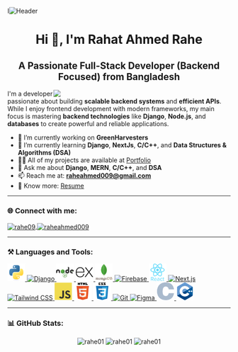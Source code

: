 I![Header](https://i.ibb.co/ZcS1rGM/github-header-image.png)

<h1 align="center">Hi 👋, I'm Rahat Ahmed Rahe</h1>
<h2 align="center">A Passionate Full-Stack Developer (Backend Focused) from Bangladesh</h2>

<img align='right' width='400' src="https://media.giphy.com/media/L8K62iTDkzGX6/giphy.gif">

<p align="left">
  I'm a developer passionate about building <b>scalable backend systems</b> and <b>efficient APIs</b>.  
  While I enjoy frontend development with modern frameworks, my main focus is mastering <b>backend technologies</b> like <b>Django</b>, <b>Node.js</b>, and <b>databases</b> to create powerful and reliable applications.
</p>

- 🔭 I’m currently working on **GreenHarvesters**
- 🌱 I’m currently learning **Django**, **NextJs**, **C/C++**, and **Data Structures & Algorithms (DSA)**
- 👨‍💻 All of my projects are available at [Portfolio](https://moonlit-gingersnap-a4ec44.netlify.app/)
- 💬 Ask me about **Django**, **MERN**, **C/C++**, and **DSA**
- 📫 Reach me at: **raheahmed009@gmail.com**
- 📄 Know more: [Resume](https://drive.google.com/file/d/1WHpnJjmBoDUrQo5icsIB92rlHRDWStJg/view?usp=drive_link)

---

<h3 align="left">🌐 Connect with me:</h3>
<p align="left">
  <a href="https://app.daily.dev/rahe09" target="blank">
    <img align="center" src="https://raw.githubusercontent.com/rahuldkjain/github-profile-readme-generator/master/src/images/icons/Social/devto.svg" alt="rahe09" height="30" width="40" />
  </a>
  <a href="https://linkedin.com/in/raheahmed009" target="blank">
    <img align="center" src="https://raw.githubusercontent.com/rahuldkjain/github-profile-readme-generator/master/src/images/icons/Social/linked-in-alt.svg" alt="raheahmed009" height="30" width="40" />
  </a>
</p>

---

<h3 align="left">⚒️ Languages and Tools:</h3>
<p align="left">
  <!-- Backend & Databases -->
  <a href="https://www.python.org" target="_blank" rel="noreferrer">
    <img src="https://raw.githubusercontent.com/devicons/devicon/master/icons/python/python-original.svg" alt="Python" width="40" height="40"/> 
  </a>
  <a href="https://www.djangoproject.com/" target="_blank" rel="noreferrer">
    <img src="https://cdn.worldvectorlogo.com/logos/django.svg" alt="Django" width="40" height="40"/> 
  </a>
  <a href="https://nodejs.org" target="_blank" rel="noreferrer"> 
    <img src="https://raw.githubusercontent.com/devicons/devicon/master/icons/nodejs/nodejs-original-wordmark.svg" alt="Node.js" width="40" height="40"/> 
  </a>
  <a href="https://expressjs.com" target="_blank" rel="noreferrer"> 
    <img src="https://raw.githubusercontent.com/devicons/devicon/master/icons/express/express-original.svg" alt="Express.js" width="40" height="40"/> 
  </a>
  <a href="https://www.mongodb.com/" target="_blank" rel="noreferrer"> 
    <img src="https://raw.githubusercontent.com/devicons/devicon/master/icons/mongodb/mongodb-original-wordmark.svg" alt="MongoDB" width="40" height="40"/> 
  </a>
  <a href="https://firebase.google.com/" target="_blank" rel="noreferrer"> 
    <img src="https://www.vectorlogo.zone/logos/firebase/firebase-icon.svg" alt="Firebase" width="40" height="40"/> 
  </a>

  <!-- Frontend -->
  <a href="https://reactjs.org/" target="_blank" rel="noreferrer"> 
    <img src="https://raw.githubusercontent.com/devicons/devicon/master/icons/react/react-original-wordmark.svg" alt="React" width="40" height="40"/> 
  </a> 
  <a href="https://nextjs.org/" target="_blank" rel="noreferrer"> 
    <img src="https://cdn.worldvectorlogo.com/logos/nextjs-2.svg" alt="Next.js" width="40" height="40"/> 
  </a> 
  <a href="https://tailwindcss.com/" target="_blank" rel="noreferrer"> 
    <img src="https://www.vectorlogo.zone/logos/tailwindcss/tailwindcss-icon.svg" alt="Tailwind CSS" width="40" height="40"/> 
  </a>
  <a href="https://developer.mozilla.org/en-US/docs/Web/JavaScript" target="_blank" rel="noreferrer"> 
    <img src="https://raw.githubusercontent.com/devicons/devicon/master/icons/javascript/javascript-original.svg" alt="JavaScript" width="40" height="40"/> 
  </a> 
  <a href="https://www.w3.org/html/" target="_blank" rel="noreferrer"> 
    <img src="https://raw.githubusercontent.com/devicons/devicon/master/icons/html5/html5-original-wordmark.svg" alt="HTML5" width="40" height="40"/> 
  </a> 
  <a href="https://www.w3schools.com/css/" target="_blank" rel="noreferrer"> 
    <img src="https://raw.githubusercontent.com/devicons/devicon/master/icons/css3/css3-original-wordmark.svg" alt="CSS3" width="40" height="40"/> 
  </a>

  <!-- Tools & Others -->
  <a href="https://git-scm.com/" target="_blank" rel="noreferrer"> 
    <img src="https://www.vectorlogo.zone/logos/git-scm/git-scm-icon.svg" alt="Git" width="40" height="40"/> 
  </a> 
  <a href="https://www.figma.com/" target="_blank" rel="noreferrer"> 
    <img src="https://www.vectorlogo.zone/logos/figma/figma-icon.svg" alt="Figma" width="40" height="40"/> 
  </a> 
  <a href="https://www.cprogramming.com/" target="_blank" rel="noreferrer">
    <img src="https://raw.githubusercontent.com/devicons/devicon/master/icons/c/c-original.svg" alt="C" width="40" height="40"/> 
  </a>
  <a href="https://isocpp.org/" target="_blank" rel="noreferrer">
    <img src="https://raw.githubusercontent.com/devicons/devicon/master/icons/cplusplus/cplusplus-original.svg" alt="C++" width="40" height="40"/> 
  </a>
</p>

---

<h3 align="left">📊 GitHub Stats:</h3>
<div align="center">
  <img src="https://github-readme-stats.vercel.app/api?username=rahe01&show_icons=true&locale=en&theme=radical&cache_seconds=1800" alt="rahe01" />
  <img src="https://github-readme-streak-stats.herokuapp.com/?user=rahe01&theme=radical&cache_seconds=1800" alt="rahe01" />
  <img src="https://github-readme-stats.vercel.app/api/top-langs?username=rahe01&show_icons=true&locale=en&layout=compact&theme=radical&cache_seconds=1800" alt="rahe01" />
</div>